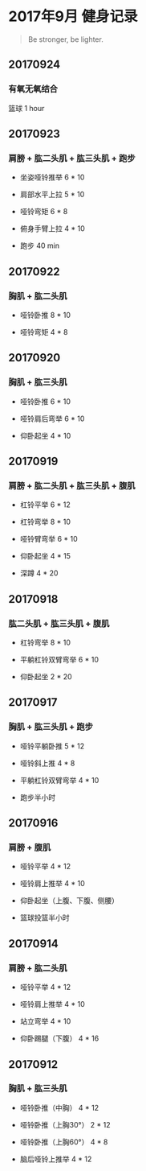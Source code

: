 # 2017年9月 健身记录   
> Be stronger, be lighter.

## 20170924
### 有氧无氧结合
篮球 1 hour


## 20170923
### 肩膀 + 肱二头肌 + 肱三头肌 + 跑步
* 坐姿哑铃推举 6 * 10
* 肩部水平上拉 5 * 10

* 哑铃弯矩 6 * 8

* 俯身手臂上拉 4 * 10

* 跑步 40 min

## 20170922
### 胸肌 + 肱二头肌
* 哑铃卧推 8 * 10

* 哑铃弯矩 4 * 8

## 20170920
### 胸肌 + 肱三头肌
* 哑铃卧推 6 * 10

* 哑铃肩后弯举 6 * 10

* 仰卧起坐 4 * 10

## 20170919
### 肩膀 + 肱二头肌 + 肱三头肌 + 腹肌
* 杠铃平举 6 * 12
* 杠铃弯举 8 * 10

* 哑铃臂弯举 6 * 10

* 仰卧起坐 4 * 15
* 深蹲 4 * 20

## 20170918
### 肱二头肌 + 肱三头肌 + 腹肌
* 杠铃弯举 8 * 10

* 平躺杠铃双臂弯举 6 * 10

* 仰卧起坐 2 * 20

## 20170917
### 胸肌 + 肱三头肌 + 跑步
* 哑铃平躺卧推 5 * 12
* 哑铃斜上推 4 * 8

* 平躺杠铃双臂弯举 4 * 10

* 跑步半小时

## 20170916
### 肩膀 + 腹肌  
   
* 哑铃平举 4 * 12  
* 哑铃肩上推举 4 * 10  


* 仰卧起坐（上腹、下腹、侧腰）

* 篮球投篮半小时

## 20170914
### 肩膀 + 肱二头肌  
   
* 哑铃平举 4 * 12  
* 哑铃肩上推举 4 * 10  

* 站立弯举 4 * 10

* 仰卧踢腿（下腹） 4 * 16
 

## 20170912
### 胸肌 + 肱三头肌 
   
* 哑铃卧推（中胸） 4 * 12  
* 哑铃卧推（上胸30°） 2 * 12  
* 哑铃卧推（上胸60°） 4 * 8   

* 脑后哑铃上推举 4 * 12


